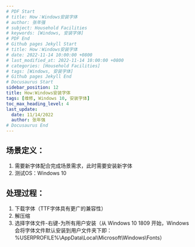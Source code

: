 ```yaml
---
# PDF Start
# title: How：Windows安装字体
# author: 张年强
# subject: Household Facilities
# keywords: [Windows, 安装字体]
# PDF End
# Github pages Jekyll Start
# title: How：Windows安装字体
# date: 2022-11-14 10:00:00 +0800
# last_modified_at: 2022-11-14 10:00:00 +0800
# categories: [Household Facilities]
# tags: [Windows, 安装字体]
# Github pages Jekyll End
# Docusaurus Start
sidebar_position: 12
title: How:Windows安装字体
tags: [维修, Windows 10, 安装字体]
toc_max_heading_level: 4
last_update:
  date: 11/14/2022
  author: 张年强
# Docusaurus End
---
```


## 场景定义：

1. 需要新字体配合完成场景需求，此时需要安装新字体
2. 测试OS：Windows 10

## 处理过程：

1. 下载字体（TTF字体具有更广的兼容性）
2. 解压缩
3. 选择字体文件-右键-为所有用户安装（从 Windows 10 1809 开始，Windows 会将字体文件默认安装到用户文件夹下即：%USERPROFILE%\AppData\Local\Microsoft\Windows\Fonts）
